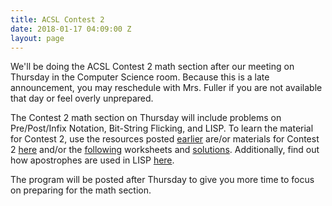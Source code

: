 ```yaml
---
title: ACSL Contest 2
date: 2018-01-17 04:09:00 Z
layout: page
---
```


We'll be doing the ACSL Contest 2 math section after our meeting on Thursday in the Computer Science room. Because this is a late announcement, you may reschedule with Mrs. Fuller if you are not available that day or feel overly unprepared. 

The Contest 2 math section on Thursday will include problems on Pre/Post/Infix Notation, Bit-String Flicking, and LISP. To learn the material for Contest 2, use the resources posted [earlier](http://jerometech.club/2017/11/03/acsl-resources.html) are/or materials for Contest 2 [here](http://wmcicompsci.ca/club/acsl/) and/or the [following](https://drive.google.com/file/d/1gCKx3KNCAfOPn1i_h4cKUqhQadWA-PzS/view?usp=sharing) worksheets and [solutions](https://drive.google.com/file/d/1wt_n3IEgmDE076RNk2aaLVAWp9E93Zot/view?usp=sharing). Additionally, find out how apostrophes are used in LISP [here](https://drive.google.com/file/d/1Ca85zzQEt1zoLNXIAD75-oeWLcKd1y-H/view?usp=sharing).

The program will be posted after Thursday to give you more time to focus on preparing for the math section.
